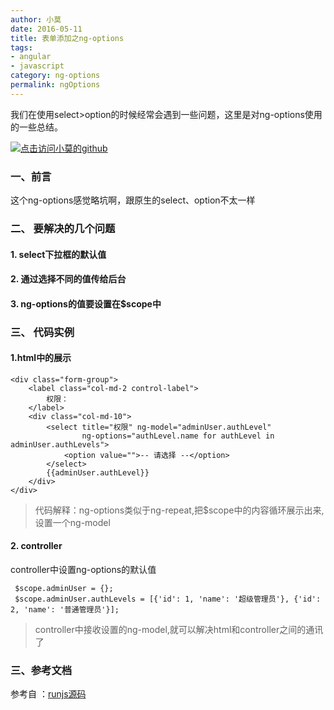 ```yaml
---
author: 小莫
date: 2016-05-11
title: 表单添加之ng-options
tags:
- angular
- javascript
category: ng-options
permalink: ngOptions
---
```

我们在使用select>option的时候经常会遇到一些问题，这里是对ng-options使用的一些总结。
<!--more-->
[![点击访问小莫的github](http://xiaomo.info/images/angular.png)](https://github.com/qq83387856)
### 一、前言
这个ng-options感觉略坑啊，跟原生的select、option不太一样

### 二、 要解决的几个问题
#### 1. select下拉框的默认值
#### 2. 通过选择不同的值传给后台
#### 3. ng-options的值要设置在$scope中

### 三、 代码实例
#### 1.html中的展示


```
<div class="form-group">
    <label class="col-md-2 control-label">
        权限：
    </label>
    <div class="col-md-10">
        <select title="权限" ng-model="adminUser.authLevel"
                ng-options="authLevel.name for authLevel in adminUser.authLevels">
            <option value="">-- 请选择 --</option>
        </select>
        {{adminUser.authLevel}}
    </div>
</div>
```

>代码解释：ng-options类似于ng-repeat,把$scope中的内容循环展示出来,设置一个ng-model

#### 2. controller
 controller中设置ng-options的默认值

```
 $scope.adminUser = {};
 $scope.adminUser.authLevels = [{'id': 1, 'name': '超级管理员'}, {'id': 2, 'name': '普通管理员'}];
```

>controller中接收设置的ng-model,就可以解决html和controller之间的通讯了

### 三、参考文档

参考自 ：[runjs源码](http://runjs.cn/code/nhi8ubrb)
